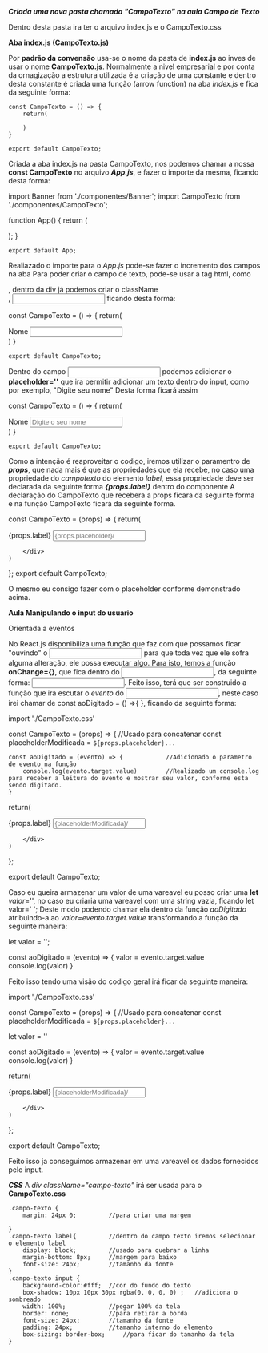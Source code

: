 ***Criada uma nova pasta chamada "CampoTexto" na aula Campo de Texto***

Dentro desta pasta ira ter o arquivo index.js e o CampoTexto.css

**Aba index.js (CampoTexto.js)**

Por **padrão da convensão** usa-se o nome da pasta de **index.js** ao inves de usar o nome **CampoTexto.js**. 
Normalmente a nivel empresarial e por conta da ornagização a estrutura utilizada é a criação de uma constante e dentro desta constante é criada uma função (arrow function) na aba *index.js* e fica da seguinte forma:

    const CampoTexto = () => {
        return(

        )
    }

    export default CampoTexto;

Criada a aba index.js na pasta CampoTexto, nos podemos chamar a nossa **const CampoTexto** no arquivo ***App.js***, e fazer o importe da mesma, ficando desta forma:

   import Banner from './componentes/Banner';
   import CampoTexto from './componentes/CampoTexto';

   function App() {
        return (
            <div className="App">
                <Banner />
                <CampoTexto />
            </div>
        );
    }       

    export default App;

Realiazado o importe para o *App.js* pode-se fazer o incremento dos campos na aba 
Para poder criar o campo de texto, pode-se usar a tag html, como <div>, dentro da div já podemos criar o className <div className=" "> <label>, <input> ficando desta forma:

   const CampoTexto = () => {
        return(
            <div className="campo-texto">
                <label>
                    Nome
                </label>
                <input>
            <div>
        )
    }

    export default CampoTexto;

Dentro do campo *<input>* podemos adicionar o **placeholder=''** que ira permitir adicionar um texto dentro do input, como por exemplo, "Digite seu nome"
Desta forma ficará assim 

const CampoTexto = () => {
        return(
            <div className="campo-texto">
                <label>
                    Nome
                </label>
                <input placeholder='Digite o seu nome'>
            <div>
        )
    }

    export default CampoTexto;

Como a intenção é reaproveitar o codigo, iremos utilizar o paramentro de ***props***, que nada mais é que as propriedades que ela recebe, no caso uma propriedade do *campotexto* do elemento *label*, essa propriedade deve ser declarada da seguinte forma ***{props.label}*** dentro do componente *<label>*
A declaração do CampoTexto que recebera a props ficara da seguinte forma <CampoTexto label="Nome" placeholder="Digite o seu nome" /> e na função CampoTexto ficará da seguinte forma.

const CampoTexto = (props) => {
    return(
        <div className="campo-texto">
            <label>
                {props.label}
            </label>
            <input placeholder={props.placeholder}/>
              

        </div>
    ) 
};
export default CampoTexto;

O mesmo eu consigo fazer com o placeholder conforme demonstrado acima.


**Aula Manipulando o input do usuario**

Orientada a eventos

No React.js disponibiliza uma função que faz com que possamos ficar "ouvindo" o <input> para que toda vez que ele sofra alguma alteração, ele possa executar algo.
Para isto, temos a função **onChange={}**, que fica dentro do <input>, da seguinte forma: <input onChange={}>. Feito isso, terá que ser construido a função que ira escutar o *evento* do <input>, neste caso irei chamar de const aoDigitado = () =>{  }, ficando da seguinte forma:

import './CampoTexto.css'


const CampoTexto = (props) => {
    //Usado para concatenar 
    const placeholderModificada  = `${props.placeholder}... `

    const aoDigitado = (evento) => {            //Adicionado o parametro de evento na função
        console.log(evento.target.value)        //Realizado um console.log para receber a leitura do evento e mostrar seu valor, conforme esta sendo digitado.
    }


   return(
        <div className="campo-texto">
            <label>
                {props.label}
            </label>
            <input onChange={aoDigitado} required={props.obrigatorio} placeholder={placeholderModificada}/>

        </div>
    ) 
};

export default CampoTexto;

Caso eu queira armazenar um valor de uma vareavel eu posso criar uma **let** *valor*='', no caso eu criaria uma vareavel com uma string vazia, ficando let valor=' ';
Deste modo podendo chamar ela dentro da função *aoDigitado* atribuindo-a ao *valor=evento.target.value* transformando a função da seguinte maneira: 

   let valor = '';

   const aoDigitado = (evento) => {
        valor = evento.target.value
        console.log(valor)
    }

Feito isso tendo uma visão do codigo geral irá ficar da seguinte maneira:

import './CampoTexto.css'


const CampoTexto = (props) => {
    //Usado para concatenar 
   const placeholderModificada  = `${props.placeholder}... `

   let valor = ''

   const aoDigitado = (evento) => {
        valor = evento.target.value
        console.log(valor)
    }


   return(
        <div className="campo-texto">
            <label>
                {props.label}
            </label>
            <input onChange={aoDigitado} required={props.obrigatorio} placeholder={placeholderModificada}/>

        </div>
    ) 
};

export default CampoTexto;

Feito isso ja conseguimos armazenar em uma vareavel os dados fornecidos pelo input.



















***CSS***
A *div className="campo-texto"* irá ser usada para o **CampoTexto.css**

    .campo-texto {
        margin: 24px 0;         //para criar uma margem

    }
    .campo-texto label{         //dentro do campo texto iremos selecionar o elemento label
        display: block;         //usado para quebrar a linha
        margin-bottom: 8px;     //margem para baixo
        font-size: 24px;        //tamanho da fonte
    }
    .campo-texto input {
        background-color:#fff;  //cor do fundo do texto
        box-shadow: 10px 10px 30px rgba(0, 0, 0, 0) ;   //adiciona o sombreado
        width: 100%;            //pegar 100% da tela
        border: none;           //para retirar a borda
        font-size: 24px;        //tamanho da fonte
        padding: 24px;          //tamanho interno do elemento
        box-sizing: border-box;     //para ficar do tamanho da tela 
    }